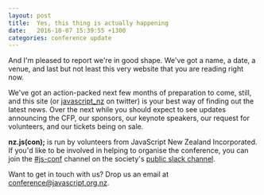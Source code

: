 ```yaml
---
layout: post
title:  Yes, this thing is actually happening
date:   2016-10-07 15:39:55 +1300
categories: conference update
---
```


And I'm pleased to report we're in good shape. We've got a name, a date, a venue, and last but not least this very website that you are reading right now.

We've got an action-packed next few months of preparation to come, still, and this site (or [javascript_nz](https://twitter.com/javascript_nz) on twitter) is your best way of finding out the latest news. Over the next while you should expect to see updates announcing the CFP, our sponsors, our keynote speakers, our request for volunteers, and our tickets being on sale.

__nz.js(con);__ is run by volunteers from JavaScript New Zealand Incorporated. If you'd like to be involved in helping to organise the conference, you can join the [#js-conf](https://javascriptnewzealand.slack.com/messages/js-conf/) channel on the society's [public slack channel](http://slack.javascript.org.nz/).

Want to get in touch with us? Drop us an email at [conference@javascript.org.nz](conference@javascript.org.nz).
